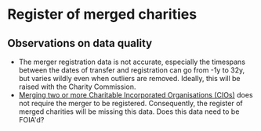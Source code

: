 # Register of merged charities

## Observations on data quality

- The merger registration data is not accurate, especially the timespans between the dates of transfer and registration can go from -1y to 32y, but varies wildly even when outliers are removed. Ideally, this will be raised with the Charity Commission.
- [Merging two or more Charitable Incorporated Organisations (CIOs)](https://www.gov.uk/government/publications/register-of-merged-charities/guidance-about-the-register-of-merged-charities#merging-two-or-more-charitable-incorporated-organisations-cios) does not require the merger to be registered. Consequently, the register of merged charities will be missing this data. Does this data need to be FOIA'd?
